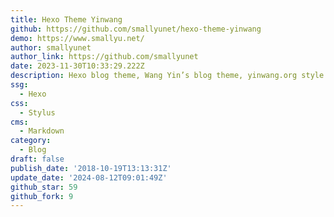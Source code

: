 ```yaml
---
title: Hexo Theme Yinwang
github: https://github.com/smallyunet/hexo-theme-yinwang
demo: https://www.smallyu.net/
author: smallyunet
author_link: https://github.com/smallyunet
date: 2023-11-30T10:33:29.222Z
description: Hexo blog theme, Wang Yin’s blog theme, yinwang.org style.
ssg:
  - Hexo
css:
  - Stylus
cms:
  - Markdown
category:
  - Blog
draft: false
publish_date: '2018-10-19T13:13:31Z'
update_date: '2024-08-12T09:01:49Z'
github_star: 59
github_fork: 9
---
```


